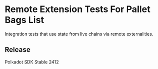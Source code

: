 # Remote Extension Tests For Pallet Bags List

Integration tests that use state from live chains via remote externalities.


## Release

Polkadot SDK Stable 2412
